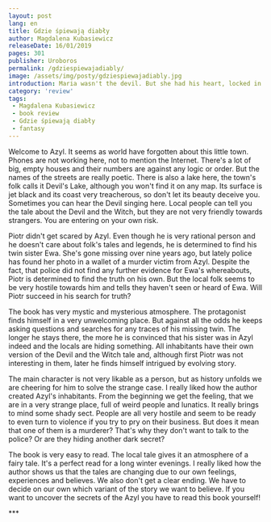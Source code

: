```yaml
---
layout: post
lang: en
title: Gdzie śpiewają diabły
author: Magdalena Kubasiewicz
releaseDate: 16/01/2019
pages: 301
publisher: Uroboros
permalink: /gdziespiewajadiably/
image: /assets/img/posty/gdziespiewajadiably.jpg
introduction: Maria wasn't the devil. But she had his heart, locked in a little wooden box.
category: 'review'
tags:
 - Magdalena Kubasiewicz
 - book review
 - Gdzie śpiewają diabły
 - fantasy
---
```

  Welcome to Azyl. It seems as world have forgotten about this little town. Phones are not working here, not to mention the Internet. There's a lot of big, empty houses and their numbers are against any logic or order. But the names of the streets are really poetic. There is also a lake here, the town's folk calls it Devil's Lake, although you won't find it on any map. Its surface is jet black and its coast very treacherous, so don't let its beauty deceive you. Sometimes you can hear the Devil singing here. Local people can tell you the tale about the Devil and the Witch, but they are not very friendly towards strangers. You are entering on your own risk.

  Piotr didn't get scared by Azyl. Even though he is very rational person and he doesn't care about folk's tales and legends, he is determined to find his twin sister Ewa. She's gone missing over nine years ago, but lately police has found her photo in a wallet of a murder victim from Azyl. Despite the fact, that police did not find any further evidence for Ewa's whereabouts, Piotr is determined to find the truth on his own. But the local folk seems to be very hostile towards him and tells they haven't seen or heard of Ewa. Will Piotr succeed in his search for truth?

  The book has very mystic and mysterious atmosphere. The protagonist finds himself in a very unwelcoming place. But against all the odds he keeps asking questions and searches for any traces of his missing twin. The longer he stays there, the more he is convinced that his sister was in Azyl indeed and the locals are hiding something. All inhabitants have their own version of the Devil and the Witch tale and, although first Piotr was not interesting in them, later he finds himself intrigued by evolving story.

  The main character is not very likable as a person, but as history unfolds we are cheering for him to solve the strange case. I really liked how the author created Azyl's inhabitants. From the beginning we get the feeling, that we are in a very strange place, full of weird people and lunatics. It really brings to mind some shady sect. People are all very hostile and seem to be ready to even turn to violence if you try to pry on their business. But does it mean that one of them is a murderer? That's why they don't want to talk to the police? Or are they hiding another dark secret?

  The book is very easy to read. The local tale gives it an atmosphere of a fairy tale. It's a perfect read for a long winter evenings. I really liked how the author shows us that the tales are changing due to our own feelings, experiences and believes. We also don't get a clear ending. We have to decide on our own which variant of the story we want to believe. If you want to uncover the secrets of the Azyl you have to read this book yourself!


  \*\*\*
